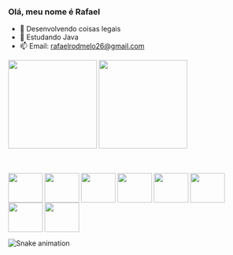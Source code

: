 ### Olá, meu nome é Rafael

- 🔭 Desenvolvendo coisas legais
- 🌱 Estudando Java
- 📫 Email: rafaelrodmelo26@gmail.com

<div>
  <img height="180em" src="https://github-readme-stats.vercel.app/api?username=RafaMeloP&show_icons=true&theme=tokyonight" />
  <img height="180em" src="https://github-readme-stats.vercel.app/api/top-langs/?username=RafaMeloP&layout=compact&theme=tokyonight" />
</div>

##

<div style="display: inline_block"><br>
  <img align="center" height="60" width="70" src="https://cdn.jsdelivr.net/gh/devicons/devicon/icons/html5/html5-original.svg" />
  <img align="center" height="60" width="70" src="https://cdn.jsdelivr.net/gh/devicons/devicon/icons/css3/css3-original.svg" />
  <img align="center" height="60" width="70" src="https://cdn.jsdelivr.net/gh/devicons/devicon/icons/bootstrap/bootstrap-original.svg" />
  <img align="center" height="60" width="70" src="https://cdn.jsdelivr.net/gh/devicons/devicon/icons/javascript/javascript-original.svg" />
  <img align="center" height="60" width="70" src="https://cdn.jsdelivr.net/gh/devicons/devicon/icons/react/react-original.svg" />
  <img align="center" height="60" width="70" src="https://cdn.jsdelivr.net/gh/devicons/devicon/icons/java/java-original.svg" />
  <img align="center" height="60" width="70" src="https://cdn.jsdelivr.net/gh/devicons/devicon/icons/spring/spring-original-wordmark.svg" />
  <img align="center" height="60" width="70" src="https://cdn.jsdelivr.net/gh/devicons/devicon/icons/mysql/mysql-original-wordmark.svg" />
</div>

![Snake animation](https://github.com/RafaMeloP/RafaMeloP/blob/output/github-contribution-grid-snake.svg)

